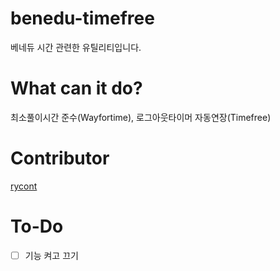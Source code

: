 # benedu-timefree
베네듀 시간 관련한 유틸리티입니다.

# What can it do?
최소풀이시간 준수(Wayfortime), 로그아웃타이머 자동연장(Timefree)

# Contributor
[rycont](https://github.com/rycont)

# To-Do
- [ ] 기능 켜고 끄기